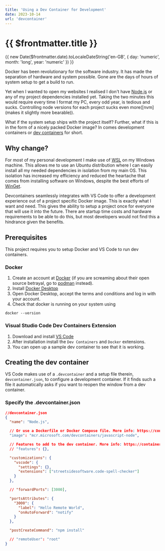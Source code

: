 ```yaml
---
title: 'Using a Dev Container for Development' 
date: 2023-10-14
url: 'devcontainer'
---
```


# {{ $frontmatter.title }}

{{ new Date($frontmatter.date).toLocaleDateString('en-GB', { day: 'numeric', month: 'long', year: 'numeric' }) }}

Docker has been revolutionary for the software industry.
It has made the separation of hardware and system possible.
Gone are the days of hours of system setup to get a build to run.

Yet when I wanted to open my websites I realised I don't have [Node.js](https://nodejs.org/en) or any of my project dependencies installed yet. 
Taking the two minutes this would require every time I format my PC, every odd year, is tedious and sucks.
Controlling node versions for each project sucks even more([nvm](makes it slightly more bearable)).

What if the system setup ships with the project itself?
Further, what if this is in the form of a nicely packed Docker image?
In comes development containers or [dev containers](https://code.visualstudio.com/docs/devcontainers/containers) for short. 

## Why change?

For most of my personal development I make use of [WSL](https://learn.microsoft.com/en-us/windows/wsl/) on my Windows machine.
This allows me to use an Ubuntu distribution where I can easily install all my needed dependencies in isolation from my main OS.
This isolation has increased my efficiency and reduced the heartache that comes from installing software on Windows, despite the best efforts of [WinGet](https://github.com/microsoft/winget-cli).

Devcontainers seamlessly integrates with VS Code to offer a development experience out of a project specific Docker image.
This is exactly what I want and need.
This gives the ability to setup a project once for everyone that will use it into the future. 
There are startup time costs and hardware requirements to be able to do this, but most developers would not find this a hindrance given the benefits.

## Prerequisites

This project requires you to setup Docker and VS Code to run dev containers.

### Docker

1. Create an account at [Docker](https://hub.docker.com/) (if you are screaming about their open source betrayal, go to [podman](https://podman.io/) instead).
2. Install [Docker Desktop](https://docs.docker.com/desktop/)
3. Open Docker Desktop, accept the terms and conditions and log in with your account.
4. Check that docker is running on your system using
```shell
docker --version
```

### Visual Studio Code Dev Containers Extension

1. Download and install [VS Code](https://code.visualstudio.com/download)
2. After installation install the `Dev Containers` and `Docker` extensions.
3. You can open up a sample dev container to see that it is working.

## Creating the dev container

VS Code makes use of a `.devcontainer` and a setup file therein, `devcontainer.json`, to configure a development container.
If it finds such a file it automatically asks if you want to reopen the window from a dev container.

### Specify the .devcontainer.json

```json
//devcontainer.json
{
  "name": "Node.js",

  // Or use a Dockerfile or Docker Compose file. More info: https://containers.dev/guide/dockerfile
  "image": "mcr.microsoft.com/devcontainers/javascript-node",

  // Features to add to the dev container. More info: https://containers.dev/features.
  // "features": {},

  "customizations": {
    "vscode": {
      "settings": {},
      "extensions": ["streetsidesoftware.code-spell-checker"]
    }
  },

  // "forwardPorts": [3000],

  "portsAttributes": {
    "3000": {
      "label": "Hello Remote World",
      "onAutoForward": "notify"
    }
  },

  "postCreateCommand": "npm install"

  // "remoteUser": "root"
}
```
